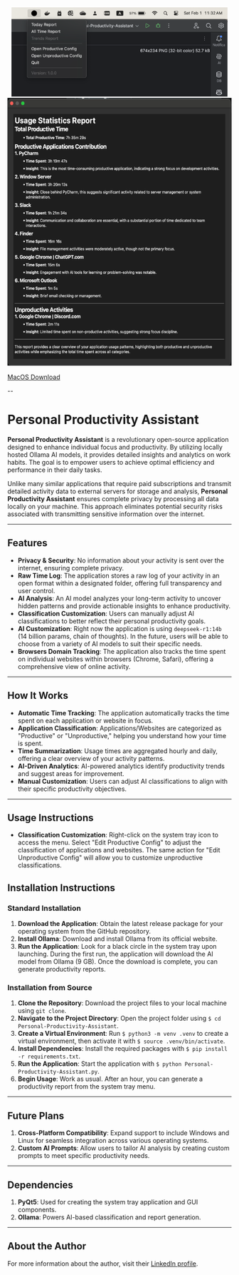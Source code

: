 <div align="center">
    <img height="200px" src="https://github.com/smelnyk/Personal-Productivity-Assistant/blob/main/img/img1.png" alt="Personal Productivity Assistant Tray">
    <img height="600px" src="https://github.com/smelnyk/Personal-Productivity-Assistant/blob/main/img/img2.png" alt="Personal Productivity Assistant Popup">
</div>

[MacOS Download](https://github.com/smelnyk/Personal-Productivity-Assistant/blob/main/downloads/MacOS_Personal-Productivity-Assistant.zip)

--

# Personal Productivity Assistant  
**Personal Productivity Assistant** is a revolutionary open-source application designed to enhance individual focus and productivity. By utilizing locally hosted Ollama AI models, it provides detailed insights and analytics on work habits. The goal is to empower users to achieve optimal efficiency and performance in their daily tasks.  

Unlike many similar applications that require paid subscriptions and transmit detailed activity data to external servers for storage and analysis, **Personal Productivity Assistant** ensures complete privacy by processing all data locally on your machine. This approach eliminates potential security risks associated with transmitting sensitive information over the internet.  

---

## Features  
- **Privacy & Security**: No information about your activity is sent over the internet, ensuring complete privacy.  
- **Raw Time Log**: The application stores a raw log of your activity in an open format within a designated folder, offering full transparency and user control.  
- **AI Analysis**: An AI model analyzes your long-term activity to uncover hidden patterns and provide actionable insights to enhance productivity.  
- **Classification Customization**: Users can manually adjust AI classifications to better reflect their personal productivity goals.  
- **AI Customization**: Right now the application is using `deepseek-r1:14b` (14 billion params, chain of thoughts). In the future, users will be able to choose from a variety of AI models to suit their specific needs.
- **Browsers Domain Tracking**: The application also tracks the time spent on individual websites within browsers (Chrome, Safari), offering a comprehensive view of online activity.

---

## How It Works  
- **Automatic Time Tracking**: The application automatically tracks the time spent on each application or website in focus.  
- **Application Classification**: Applications/Websites are categorized as "Productive" or "Unproductive," helping you understand how your time is spent.  
- **Time Summarization**: Usage times are aggregated hourly and daily, offering a clear overview of your activity patterns.  
- **AI-Driven Analytics**: AI-powered analytics identify productivity trends and suggest areas for improvement.  
- **Manual Customization**: Users can adjust AI classifications to align with their specific productivity objectives.  

---

## Usage Instructions
- **Classification Customization**: Right-click on the system tray icon to access the menu. Select "Edit Productive Config" to adjust the classification of applications and websites. The same action for "Edit Unproductive Config" will allow you to customize unproductive classifications.

## Installation Instructions  

### Standard Installation  
1. **Download the Application**: Obtain the latest release package for your operating system from the GitHub repository.  
2. **Install Ollama**: Download and install Ollama from its official website.  
3. **Run the Application**: Look for a black circle in the system tray upon launching. During the first run, the application will download the AI model from Ollama (9 GB). Once the download is complete, you can generate productivity reports.  

### Installation from Source  
1. **Clone the Repository**: Download the project files to your local machine using `git clone`.  
2. **Navigate to the Project Directory**: Open the project folder using `$ cd Personal-Productivity-Assistant`.  
3. **Create a Virtual Environment**: Run `$ python3 -m venv .venv` to create a virtual environment, then activate it with `$ source .venv/bin/activate`.  
4. **Install Dependencies**: Install the required packages with `$ pip install -r requirements.txt`.  
5. **Run the Application**: Start the application with `$ python Personal-Productivity-Assistant.py`.  
6. **Begin Usage**: Work as usual. After an hour, you can generate a productivity report from the system tray menu.  

---

## Future Plans  
1. **Cross-Platform Compatibility**: Expand support to include Windows and Linux for seamless integration across various operating systems.  
2. **Custom AI Prompts**: Allow users to tailor AI analysis by creating custom prompts to meet specific productivity needs.  

---

## Dependencies  
1. **PyQt5**: Used for creating the system tray application and GUI components.  
2. **Ollama**: Powers AI-based classification and report generation.  

---

## About the Author  
For more information about the author, visit their [LinkedIn profile](https://www.linkedin.com/in/smelnyk/).  
